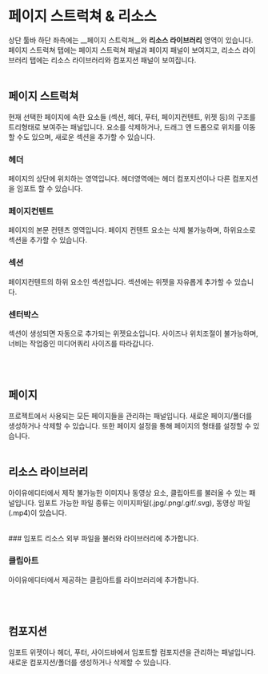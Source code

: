 # 페이지 스트럭쳐 & 리소스
상단 툴바 하단 좌측에는 __페이지 스트럭쳐__와 __리소스 라이브러리__ 영역이 있습니다. 페이지 스트럭쳐 탭에는 페이지 스트럭쳐 패널과 페이지 패널이 보여지고, 리소스 라이브러리 탭에는 리소스 라이브러리와 컴포지션 패널이 보여집니다.<br /><br />


## 페이지 스트럭쳐
현재 선택한 페이지에 속한 요소들 (섹션, 헤더, 푸터, 페이지컨텐트, 위젯 등)의 구조를 트리형태로 보여주는 패널입니다. 요소를 삭제하거나, 드래그 앤 드롭으로 위치를 이동할 수도 있으며, 새로운 섹션을 추가할 수 있습니다. <br />

### 헤더
페이지의 상단에 위치하는 영역입니다. 헤더영역에는 헤더 컴포지션이나 다른 컴포지션을 임포트 할 수 있습니다.

### 페이지컨텐트
페이지의 본문 컨텐츠 영역입니다. 페이지 컨텐트 요소는 삭제 불가능하며, 하위요소로 섹션을 추가할 수 있습니다.

### 섹션
페이지컨텐트의 하위 요소인 섹션입니다. 섹션에는 위젯을 자유롭게 추가할 수 있습니다.

### 센터박스
섹션이 생성되면 자동으로 추가되는 위젯요소입니다. 사이즈나 위치조절이 불가능하며, 너비는 작업중인 미디어쿼리 사이즈를 따라갑니다.

<br /><br />


## 페이지
프로젝트에서 사용되는 모든 페이지들을 관리하는 패널입니다. 새로운 페이지/폴더를 생성하거나 삭제할 수 있습니다. 또한 페이지 설정을 통해 페이지의 형태를 설정할 수 있습니다.<br /><br />



## 리소스 라이브러리
아이유에디터에서 제작 불가능한 이미지나 동영상 요소, 클립아트를 불러올 수 있는 패널입니다. 임포트 가능한 파일 종류는 이미지파일(.jpg/.png/.gif/.svg), 동영상 파일(.mp4)이 있습니다.

<br />
### 임포트 리소스
외부 파일을 불러와 라이브러리에 추가합니다.

### 클립아트
아이유에디터에서 제공하는 클립아트를 라이브러리에 추가합니다.

<br /><br />

## 컴포지션
임포트 위젯이나 헤더, 푸터, 사이드바에서 임포트할 컴포지션을 관리하는 패널입니다. 새로운 컴포지션/폴더를 생성하거나 삭제할 수 있습니다.<br /><br />


